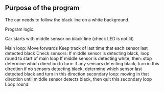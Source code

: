 Purpose of the program
----------------------

The car needs to follow the black line on a white background.

Program logic:

Car starts with middle sensor on black line (check LED is not lit) 

Main loop:
Move forwards
Keep track of last time that each sensor last detected black
Check sensors:
If middle sensor is detecting black, loop round to start of main loop
If middle sensor is detecting white, then:
  stop
  determine which direction to turn:
     if any sensors detecting black, turn in this direction
     if no sensors detecting black, determine which sensor last detected black and turn in this direction
     secondary loop:
       moving in that direction until middle sensor detects black, then quit this secondary loop
Loop round
  
